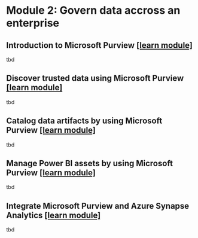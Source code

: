 # Module 2: Govern data accross an enterprise

## Introduction to Microsoft Purview [[learn module]](https://learn.microsoft.com/training/modules/intro-to-microsoft-purview)

tbd

## Discover trusted data using Microsoft Purview [[learn module]](https://learn.microsoft.com/training/modules/discover-trusted-data-use-azure-purview)

tbd

## Catalog data artifacts by using Microsoft Purview [[learn module]](https://learn.microsoft.com/training/modules/catalog-data-artifacts-use-microsoft-purview)

tbd

## Manage Power BI assets by using Microsoft Purview [[learn module]](https://learn.microsoft.com/training/modules/manage-power-bi-artifacts-use-microsoft-purview)

tbd

## Integrate Microsoft Purview and Azure Synapse Analytics [[learn module]](https://learn.microsoft.com/training/modules/integrate-microsoft-purview-azure-synapse-analytics)

tbd
